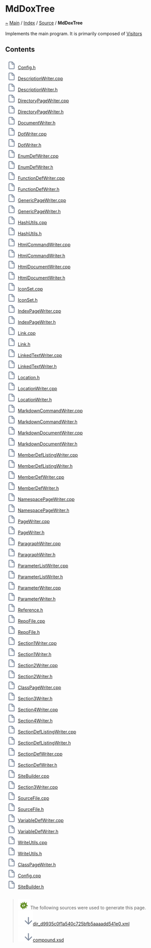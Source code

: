 <!DOCTYPE html>
<html>
<head>
</head>
<body>
<a id="mddoxtree"></a>
<h1>MdDoxTree</h1>
<a id="dir_d9935c0f1a540c725bfb5aaaadd541e0"></a>
<a id="mddoxtree"></a>
<a href="https://github.com/CharlesCarley/MdDoc">~</a>
<a href="indexpage.md#main">Main</a>
<span class="inline-text">/</span>
<a href="indexpage.md#index">Index</a>
<span class="inline-text">/</span>
<a href="dir_74389ed8173ad57b461b9d623a1f3867.md#source">Source</a>
<span class="inline-text">/</span>
<span class="bold-text"><b>MdDoxTree</b></span>
<br/>
<br/>
<span class="inline-text">Implements the main program. It is primarily composed of </span>
<a href="namespaceMdDox_1_1Doxygen_1_1Visitors.md#visitors">Visitors</a>
<a id="contents"></a>
<h2>Contents</h2>
<span class="icon-list-item"><a href="https://github.com/CharlesCarley/MdDoc/blob/master/Source/MdDoxTree//Config.h#L1" class="icon-list-item"><img src="../images/file24px.svg" class="icon-list-item"/><span class="icon-list-item">Config.h</span>
</a>
</span>
<br/>
<span class="icon-list-item"><a href="https://github.com/CharlesCarley/MdDoc/blob/master/Source/MdDoxTree//DescriptionWriter.cpp#L1" class="icon-list-item"><img src="../images/file24px.svg" class="icon-list-item"/><span class="icon-list-item">DescriptionWriter.cpp</span>
</a>
</span>
<br/>
<span class="icon-list-item"><a href="https://github.com/CharlesCarley/MdDoc/blob/master/Source/MdDoxTree//DescriptionWriter.h#L1" class="icon-list-item"><img src="../images/file24px.svg" class="icon-list-item"/><span class="icon-list-item">DescriptionWriter.h</span>
</a>
</span>
<br/>
<span class="icon-list-item"><a href="https://github.com/CharlesCarley/MdDoc/blob/master/Source/MdDoxTree//DirectoryPageWriter.cpp#L1" class="icon-list-item"><img src="../images/file24px.svg" class="icon-list-item"/><span class="icon-list-item">DirectoryPageWriter.cpp</span>
</a>
</span>
<br/>
<span class="icon-list-item"><a href="https://github.com/CharlesCarley/MdDoc/blob/master/Source/MdDoxTree//DirectoryPageWriter.h#L1" class="icon-list-item"><img src="../images/file24px.svg" class="icon-list-item"/><span class="icon-list-item">DirectoryPageWriter.h</span>
</a>
</span>
<br/>
<span class="icon-list-item"><a href="https://github.com/CharlesCarley/MdDoc/blob/master/Source/MdDoxTree//DocumentWriter.h#L1" class="icon-list-item"><img src="../images/file24px.svg" class="icon-list-item"/><span class="icon-list-item">DocumentWriter.h</span>
</a>
</span>
<br/>
<span class="icon-list-item"><a href="https://github.com/CharlesCarley/MdDoc/blob/master/Source/MdDoxTree//DotWriter.cpp#L1" class="icon-list-item"><img src="../images/file24px.svg" class="icon-list-item"/><span class="icon-list-item">DotWriter.cpp</span>
</a>
</span>
<br/>
<span class="icon-list-item"><a href="https://github.com/CharlesCarley/MdDoc/blob/master/Source/MdDoxTree//DotWriter.h#L1" class="icon-list-item"><img src="../images/file24px.svg" class="icon-list-item"/><span class="icon-list-item">DotWriter.h</span>
</a>
</span>
<br/>
<span class="icon-list-item"><a href="https://github.com/CharlesCarley/MdDoc/blob/master/Source/MdDoxTree//EnumDefWriter.cpp#L1" class="icon-list-item"><img src="../images/file24px.svg" class="icon-list-item"/><span class="icon-list-item">EnumDefWriter.cpp</span>
</a>
</span>
<br/>
<span class="icon-list-item"><a href="https://github.com/CharlesCarley/MdDoc/blob/master/Source/MdDoxTree//EnumDefWriter.h#L1" class="icon-list-item"><img src="../images/file24px.svg" class="icon-list-item"/><span class="icon-list-item">EnumDefWriter.h</span>
</a>
</span>
<br/>
<span class="icon-list-item"><a href="https://github.com/CharlesCarley/MdDoc/blob/master/Source/MdDoxTree//FunctionDefWriter.cpp#L1" class="icon-list-item"><img src="../images/file24px.svg" class="icon-list-item"/><span class="icon-list-item">FunctionDefWriter.cpp</span>
</a>
</span>
<br/>
<span class="icon-list-item"><a href="https://github.com/CharlesCarley/MdDoc/blob/master/Source/MdDoxTree//FunctionDefWriter.h#L1" class="icon-list-item"><img src="../images/file24px.svg" class="icon-list-item"/><span class="icon-list-item">FunctionDefWriter.h</span>
</a>
</span>
<br/>
<span class="icon-list-item"><a href="https://github.com/CharlesCarley/MdDoc/blob/master/Source/MdDoxTree//GenericPageWriter.cpp#L1" class="icon-list-item"><img src="../images/file24px.svg" class="icon-list-item"/><span class="icon-list-item">GenericPageWriter.cpp</span>
</a>
</span>
<br/>
<span class="icon-list-item"><a href="https://github.com/CharlesCarley/MdDoc/blob/master/Source/MdDoxTree//GenericPageWriter.h#L1" class="icon-list-item"><img src="../images/file24px.svg" class="icon-list-item"/><span class="icon-list-item">GenericPageWriter.h</span>
</a>
</span>
<br/>
<span class="icon-list-item"><a href="https://github.com/CharlesCarley/MdDoc/blob/master/Source/MdDoxTree//HashUtils.cpp#L1" class="icon-list-item"><img src="../images/file24px.svg" class="icon-list-item"/><span class="icon-list-item">HashUtils.cpp</span>
</a>
</span>
<br/>
<span class="icon-list-item"><a href="https://github.com/CharlesCarley/MdDoc/blob/master/Source/MdDoxTree//HashUtils.h#L1" class="icon-list-item"><img src="../images/file24px.svg" class="icon-list-item"/><span class="icon-list-item">HashUtils.h</span>
</a>
</span>
<br/>
<span class="icon-list-item"><a href="https://github.com/CharlesCarley/MdDoc/blob/master/Source/MdDoxTree//HtmlCommandWriter.cpp#L1" class="icon-list-item"><img src="../images/file24px.svg" class="icon-list-item"/><span class="icon-list-item">HtmlCommandWriter.cpp</span>
</a>
</span>
<br/>
<span class="icon-list-item"><a href="https://github.com/CharlesCarley/MdDoc/blob/master/Source/MdDoxTree//HtmlCommandWriter.h#L1" class="icon-list-item"><img src="../images/file24px.svg" class="icon-list-item"/><span class="icon-list-item">HtmlCommandWriter.h</span>
</a>
</span>
<br/>
<span class="icon-list-item"><a href="https://github.com/CharlesCarley/MdDoc/blob/master/Source/MdDoxTree//HtmlDocumentWriter.cpp#L1" class="icon-list-item"><img src="../images/file24px.svg" class="icon-list-item"/><span class="icon-list-item">HtmlDocumentWriter.cpp</span>
</a>
</span>
<br/>
<span class="icon-list-item"><a href="https://github.com/CharlesCarley/MdDoc/blob/master/Source/MdDoxTree//HtmlDocumentWriter.h#L1" class="icon-list-item"><img src="../images/file24px.svg" class="icon-list-item"/><span class="icon-list-item">HtmlDocumentWriter.h</span>
</a>
</span>
<br/>
<span class="icon-list-item"><a href="https://github.com/CharlesCarley/MdDoc/blob/master/Source/MdDoxTree//IconSet.cpp#L1" class="icon-list-item"><img src="../images/file24px.svg" class="icon-list-item"/><span class="icon-list-item">IconSet.cpp</span>
</a>
</span>
<br/>
<span class="icon-list-item"><a href="https://github.com/CharlesCarley/MdDoc/blob/master/Source/MdDoxTree//IconSet.h#L1" class="icon-list-item"><img src="../images/file24px.svg" class="icon-list-item"/><span class="icon-list-item">IconSet.h</span>
</a>
</span>
<br/>
<span class="icon-list-item"><a href="https://github.com/CharlesCarley/MdDoc/blob/master/Source/MdDoxTree//IndexPageWriter.cpp#L1" class="icon-list-item"><img src="../images/file24px.svg" class="icon-list-item"/><span class="icon-list-item">IndexPageWriter.cpp</span>
</a>
</span>
<br/>
<span class="icon-list-item"><a href="https://github.com/CharlesCarley/MdDoc/blob/master/Source/MdDoxTree//IndexPageWriter.h#L1" class="icon-list-item"><img src="../images/file24px.svg" class="icon-list-item"/><span class="icon-list-item">IndexPageWriter.h</span>
</a>
</span>
<br/>
<span class="icon-list-item"><a href="https://github.com/CharlesCarley/MdDoc/blob/master/Source/MdDoxTree//Link.cpp#L1" class="icon-list-item"><img src="../images/file24px.svg" class="icon-list-item"/><span class="icon-list-item">Link.cpp</span>
</a>
</span>
<br/>
<span class="icon-list-item"><a href="https://github.com/CharlesCarley/MdDoc/blob/master/Source/MdDoxTree//Link.h#L1" class="icon-list-item"><img src="../images/file24px.svg" class="icon-list-item"/><span class="icon-list-item">Link.h</span>
</a>
</span>
<br/>
<span class="icon-list-item"><a href="https://github.com/CharlesCarley/MdDoc/blob/master/Source/MdDoxTree//LinkedTextWriter.cpp#L1" class="icon-list-item"><img src="../images/file24px.svg" class="icon-list-item"/><span class="icon-list-item">LinkedTextWriter.cpp</span>
</a>
</span>
<br/>
<span class="icon-list-item"><a href="https://github.com/CharlesCarley/MdDoc/blob/master/Source/MdDoxTree//LinkedTextWriter.h#L1" class="icon-list-item"><img src="../images/file24px.svg" class="icon-list-item"/><span class="icon-list-item">LinkedTextWriter.h</span>
</a>
</span>
<br/>
<span class="icon-list-item"><a href="https://github.com/CharlesCarley/MdDoc/blob/master/Source/MdDoxTree//Location.h#L1" class="icon-list-item"><img src="../images/file24px.svg" class="icon-list-item"/><span class="icon-list-item">Location.h</span>
</a>
</span>
<br/>
<span class="icon-list-item"><a href="https://github.com/CharlesCarley/MdDoc/blob/master/Source/MdDoxTree//LocationWriter.cpp#L1" class="icon-list-item"><img src="../images/file24px.svg" class="icon-list-item"/><span class="icon-list-item">LocationWriter.cpp</span>
</a>
</span>
<br/>
<span class="icon-list-item"><a href="https://github.com/CharlesCarley/MdDoc/blob/master/Source/MdDoxTree//LocationWriter.h#L1" class="icon-list-item"><img src="../images/file24px.svg" class="icon-list-item"/><span class="icon-list-item">LocationWriter.h</span>
</a>
</span>
<br/>
<span class="icon-list-item"><a href="https://github.com/CharlesCarley/MdDoc/blob/master/Source/MdDoxTree//MarkdownCommandWriter.cpp#L1" class="icon-list-item"><img src="../images/file24px.svg" class="icon-list-item"/><span class="icon-list-item">MarkdownCommandWriter.cpp</span>
</a>
</span>
<br/>
<span class="icon-list-item"><a href="https://github.com/CharlesCarley/MdDoc/blob/master/Source/MdDoxTree//MarkdownCommandWriter.h#L1" class="icon-list-item"><img src="../images/file24px.svg" class="icon-list-item"/><span class="icon-list-item">MarkdownCommandWriter.h</span>
</a>
</span>
<br/>
<span class="icon-list-item"><a href="https://github.com/CharlesCarley/MdDoc/blob/master/Source/MdDoxTree//MarkdownDocumentWriter.cpp#L1" class="icon-list-item"><img src="../images/file24px.svg" class="icon-list-item"/><span class="icon-list-item">MarkdownDocumentWriter.cpp</span>
</a>
</span>
<br/>
<span class="icon-list-item"><a href="https://github.com/CharlesCarley/MdDoc/blob/master/Source/MdDoxTree//MarkdownDocumentWriter.h#L1" class="icon-list-item"><img src="../images/file24px.svg" class="icon-list-item"/><span class="icon-list-item">MarkdownDocumentWriter.h</span>
</a>
</span>
<br/>
<span class="icon-list-item"><a href="https://github.com/CharlesCarley/MdDoc/blob/master/Source/MdDoxTree//MemberDefListingWriter.cpp#L1" class="icon-list-item"><img src="../images/file24px.svg" class="icon-list-item"/><span class="icon-list-item">MemberDefListingWriter.cpp</span>
</a>
</span>
<br/>
<span class="icon-list-item"><a href="https://github.com/CharlesCarley/MdDoc/blob/master/Source/MdDoxTree//MemberDefListingWriter.h#L1" class="icon-list-item"><img src="../images/file24px.svg" class="icon-list-item"/><span class="icon-list-item">MemberDefListingWriter.h</span>
</a>
</span>
<br/>
<span class="icon-list-item"><a href="https://github.com/CharlesCarley/MdDoc/blob/master/Source/MdDoxTree//MemberDefWriter.cpp#L1" class="icon-list-item"><img src="../images/file24px.svg" class="icon-list-item"/><span class="icon-list-item">MemberDefWriter.cpp</span>
</a>
</span>
<br/>
<span class="icon-list-item"><a href="https://github.com/CharlesCarley/MdDoc/blob/master/Source/MdDoxTree//MemberDefWriter.h#L1" class="icon-list-item"><img src="../images/file24px.svg" class="icon-list-item"/><span class="icon-list-item">MemberDefWriter.h</span>
</a>
</span>
<br/>
<span class="icon-list-item"><a href="https://github.com/CharlesCarley/MdDoc/blob/master/Source/MdDoxTree//NamespacePageWriter.cpp#L1" class="icon-list-item"><img src="../images/file24px.svg" class="icon-list-item"/><span class="icon-list-item">NamespacePageWriter.cpp</span>
</a>
</span>
<br/>
<span class="icon-list-item"><a href="https://github.com/CharlesCarley/MdDoc/blob/master/Source/MdDoxTree//NamespacePageWriter.h#L1" class="icon-list-item"><img src="../images/file24px.svg" class="icon-list-item"/><span class="icon-list-item">NamespacePageWriter.h</span>
</a>
</span>
<br/>
<span class="icon-list-item"><a href="https://github.com/CharlesCarley/MdDoc/blob/master/Source/MdDoxTree//PageWriter.cpp#L1" class="icon-list-item"><img src="../images/file24px.svg" class="icon-list-item"/><span class="icon-list-item">PageWriter.cpp</span>
</a>
</span>
<br/>
<span class="icon-list-item"><a href="https://github.com/CharlesCarley/MdDoc/blob/master/Source/MdDoxTree//PageWriter.h#L1" class="icon-list-item"><img src="../images/file24px.svg" class="icon-list-item"/><span class="icon-list-item">PageWriter.h</span>
</a>
</span>
<br/>
<span class="icon-list-item"><a href="https://github.com/CharlesCarley/MdDoc/blob/master/Source/MdDoxTree//ParagraphWriter.cpp#L1" class="icon-list-item"><img src="../images/file24px.svg" class="icon-list-item"/><span class="icon-list-item">ParagraphWriter.cpp</span>
</a>
</span>
<br/>
<span class="icon-list-item"><a href="https://github.com/CharlesCarley/MdDoc/blob/master/Source/MdDoxTree//ParagraphWriter.h#L1" class="icon-list-item"><img src="../images/file24px.svg" class="icon-list-item"/><span class="icon-list-item">ParagraphWriter.h</span>
</a>
</span>
<br/>
<span class="icon-list-item"><a href="https://github.com/CharlesCarley/MdDoc/blob/master/Source/MdDoxTree//ParameterListWriter.cpp#L1" class="icon-list-item"><img src="../images/file24px.svg" class="icon-list-item"/><span class="icon-list-item">ParameterListWriter.cpp</span>
</a>
</span>
<br/>
<span class="icon-list-item"><a href="https://github.com/CharlesCarley/MdDoc/blob/master/Source/MdDoxTree//ParameterListWriter.h#L1" class="icon-list-item"><img src="../images/file24px.svg" class="icon-list-item"/><span class="icon-list-item">ParameterListWriter.h</span>
</a>
</span>
<br/>
<span class="icon-list-item"><a href="https://github.com/CharlesCarley/MdDoc/blob/master/Source/MdDoxTree//ParameterWriter.cpp#L1" class="icon-list-item"><img src="../images/file24px.svg" class="icon-list-item"/><span class="icon-list-item">ParameterWriter.cpp</span>
</a>
</span>
<br/>
<span class="icon-list-item"><a href="https://github.com/CharlesCarley/MdDoc/blob/master/Source/MdDoxTree//ParameterWriter.h#L1" class="icon-list-item"><img src="../images/file24px.svg" class="icon-list-item"/><span class="icon-list-item">ParameterWriter.h</span>
</a>
</span>
<br/>
<span class="icon-list-item"><a href="https://github.com/CharlesCarley/MdDoc/blob/master/Source/MdDoxTree//Reference.h#L1" class="icon-list-item"><img src="../images/file24px.svg" class="icon-list-item"/><span class="icon-list-item">Reference.h</span>
</a>
</span>
<br/>
<span class="icon-list-item"><a href="https://github.com/CharlesCarley/MdDoc/blob/master/Source/MdDoxTree//RepoFile.cpp#L1" class="icon-list-item"><img src="../images/file24px.svg" class="icon-list-item"/><span class="icon-list-item">RepoFile.cpp</span>
</a>
</span>
<br/>
<span class="icon-list-item"><a href="https://github.com/CharlesCarley/MdDoc/blob/master/Source/MdDoxTree//RepoFile.h#L1" class="icon-list-item"><img src="../images/file24px.svg" class="icon-list-item"/><span class="icon-list-item">RepoFile.h</span>
</a>
</span>
<br/>
<span class="icon-list-item"><a href="https://github.com/CharlesCarley/MdDoc/blob/master/Source/MdDoxTree//Section1Writer.cpp#L1" class="icon-list-item"><img src="../images/file24px.svg" class="icon-list-item"/><span class="icon-list-item">Section1Writer.cpp</span>
</a>
</span>
<br/>
<span class="icon-list-item"><a href="https://github.com/CharlesCarley/MdDoc/blob/master/Source/MdDoxTree//Section1Writer.h#L1" class="icon-list-item"><img src="../images/file24px.svg" class="icon-list-item"/><span class="icon-list-item">Section1Writer.h</span>
</a>
</span>
<br/>
<span class="icon-list-item"><a href="https://github.com/CharlesCarley/MdDoc/blob/master/Source/MdDoxTree//Section2Writer.cpp#L1" class="icon-list-item"><img src="../images/file24px.svg" class="icon-list-item"/><span class="icon-list-item">Section2Writer.cpp</span>
</a>
</span>
<br/>
<span class="icon-list-item"><a href="https://github.com/CharlesCarley/MdDoc/blob/master/Source/MdDoxTree//Section2Writer.h#L1" class="icon-list-item"><img src="../images/file24px.svg" class="icon-list-item"/><span class="icon-list-item">Section2Writer.h</span>
</a>
</span>
<br/>
<span class="icon-list-item"><a href="https://github.com/CharlesCarley/MdDoc/blob/master/Source/MdDoxTree//ClassPageWriter.cpp#L1" class="icon-list-item"><img src="../images/file24px.svg" class="icon-list-item"/><span class="icon-list-item">ClassPageWriter.cpp</span>
</a>
</span>
<br/>
<span class="icon-list-item"><a href="https://github.com/CharlesCarley/MdDoc/blob/master/Source/MdDoxTree//Section3Writer.h#L1" class="icon-list-item"><img src="../images/file24px.svg" class="icon-list-item"/><span class="icon-list-item">Section3Writer.h</span>
</a>
</span>
<br/>
<span class="icon-list-item"><a href="https://github.com/CharlesCarley/MdDoc/blob/master/Source/MdDoxTree//Section4Writer.cpp#L1" class="icon-list-item"><img src="../images/file24px.svg" class="icon-list-item"/><span class="icon-list-item">Section4Writer.cpp</span>
</a>
</span>
<br/>
<span class="icon-list-item"><a href="https://github.com/CharlesCarley/MdDoc/blob/master/Source/MdDoxTree//Section4Writer.h#L1" class="icon-list-item"><img src="../images/file24px.svg" class="icon-list-item"/><span class="icon-list-item">Section4Writer.h</span>
</a>
</span>
<br/>
<span class="icon-list-item"><a href="https://github.com/CharlesCarley/MdDoc/blob/master/Source/MdDoxTree//SectionDefListingWriter.cpp#L1" class="icon-list-item"><img src="../images/file24px.svg" class="icon-list-item"/><span class="icon-list-item">SectionDefListingWriter.cpp</span>
</a>
</span>
<br/>
<span class="icon-list-item"><a href="https://github.com/CharlesCarley/MdDoc/blob/master/Source/MdDoxTree//SectionDefListingWriter.h#L1" class="icon-list-item"><img src="../images/file24px.svg" class="icon-list-item"/><span class="icon-list-item">SectionDefListingWriter.h</span>
</a>
</span>
<br/>
<span class="icon-list-item"><a href="https://github.com/CharlesCarley/MdDoc/blob/master/Source/MdDoxTree//SectionDefWriter.cpp#L1" class="icon-list-item"><img src="../images/file24px.svg" class="icon-list-item"/><span class="icon-list-item">SectionDefWriter.cpp</span>
</a>
</span>
<br/>
<span class="icon-list-item"><a href="https://github.com/CharlesCarley/MdDoc/blob/master/Source/MdDoxTree//SectionDefWriter.h#L1" class="icon-list-item"><img src="../images/file24px.svg" class="icon-list-item"/><span class="icon-list-item">SectionDefWriter.h</span>
</a>
</span>
<br/>
<span class="icon-list-item"><a href="https://github.com/CharlesCarley/MdDoc/blob/master/Source/MdDoxTree//SiteBuilder.cpp#L1" class="icon-list-item"><img src="../images/file24px.svg" class="icon-list-item"/><span class="icon-list-item">SiteBuilder.cpp</span>
</a>
</span>
<br/>
<span class="icon-list-item"><a href="https://github.com/CharlesCarley/MdDoc/blob/master/Source/MdDoxTree//Section3Writer.cpp#L1" class="icon-list-item"><img src="../images/file24px.svg" class="icon-list-item"/><span class="icon-list-item">Section3Writer.cpp</span>
</a>
</span>
<br/>
<span class="icon-list-item"><a href="https://github.com/CharlesCarley/MdDoc/blob/master/Source/MdDoxTree//SourceFile.cpp#L1" class="icon-list-item"><img src="../images/file24px.svg" class="icon-list-item"/><span class="icon-list-item">SourceFile.cpp</span>
</a>
</span>
<br/>
<span class="icon-list-item"><a href="https://github.com/CharlesCarley/MdDoc/blob/master/Source/MdDoxTree//SourceFile.h#L1" class="icon-list-item"><img src="../images/file24px.svg" class="icon-list-item"/><span class="icon-list-item">SourceFile.h</span>
</a>
</span>
<br/>
<span class="icon-list-item"><a href="https://github.com/CharlesCarley/MdDoc/blob/master/Source/MdDoxTree//VariableDefWriter.cpp#L1" class="icon-list-item"><img src="../images/file24px.svg" class="icon-list-item"/><span class="icon-list-item">VariableDefWriter.cpp</span>
</a>
</span>
<br/>
<span class="icon-list-item"><a href="https://github.com/CharlesCarley/MdDoc/blob/master/Source/MdDoxTree//VariableDefWriter.h#L1" class="icon-list-item"><img src="../images/file24px.svg" class="icon-list-item"/><span class="icon-list-item">VariableDefWriter.h</span>
</a>
</span>
<br/>
<span class="icon-list-item"><a href="https://github.com/CharlesCarley/MdDoc/blob/master/Source/MdDoxTree//WriteUtils.cpp#L1" class="icon-list-item"><img src="../images/file24px.svg" class="icon-list-item"/><span class="icon-list-item">WriteUtils.cpp</span>
</a>
</span>
<br/>
<span class="icon-list-item"><a href="https://github.com/CharlesCarley/MdDoc/blob/master/Source/MdDoxTree//WriteUtils.h#L1" class="icon-list-item"><img src="../images/file24px.svg" class="icon-list-item"/><span class="icon-list-item">WriteUtils.h</span>
</a>
</span>
<br/>
<span class="icon-list-item"><a href="https://github.com/CharlesCarley/MdDoc/blob/master/Source/MdDoxTree//ClassPageWriter.h#L1" class="icon-list-item"><img src="../images/file24px.svg" class="icon-list-item"/><span class="icon-list-item">ClassPageWriter.h</span>
</a>
</span>
<br/>
<span class="icon-list-item"><a href="https://github.com/CharlesCarley/MdDoc/blob/master/Source/MdDoxTree//Config.cpp#L1" class="icon-list-item"><img src="../images/file24px.svg" class="icon-list-item"/><span class="icon-list-item">Config.cpp</span>
</a>
</span>
<br/>
<span class="icon-list-item"><a href="https://github.com/CharlesCarley/MdDoc/blob/master/Source/MdDoxTree//SiteBuilder.h#L1" class="icon-list-item"><img src="../images/file24px.svg" class="icon-list-item"/><span class="icon-list-item">SiteBuilder.h</span>
</a>
</span>
<br/>
<br/>
<blockquote>
<img src="../images/debug24px.svg"/><span class="inline-text">The following sources were used to generate this page.</span>
<br/>
<span class="icon-list-item"><a href="../xml/dir_d9935c0f1a540c725bfb5aaaadd541e0.xml#L1" class="icon-list-item"><img src="../images/lookInside24px.svg" class="icon-list-item"/><span class="icon-list-item">dir_d9935c0f1a540c725bfb5aaaadd541e0.xml</span>
</a>
</span>
<br/>
<span class="icon-list-item"><a href="../xml/compound.xsd#L1" class="icon-list-item"><img src="../images/lookInside24px.svg" class="icon-list-item"/><span class="icon-list-item">compound.xsd</span>
</a>
</span>
</blockquote>
</div>
</div>
</body>
</html>
